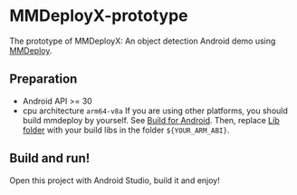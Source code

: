 # MMDeployX-prototype
The prototype of MMDeployX: An object detection Android demo using [MMDeploy](https://github.com/open-mmlab/mmdeploy).

## Preparation
- Android API >= 30
- cpu architecture `arm64-v8a`
If you are using other platforms, you should build mmdeploy by yourself. See [Build for Android](https://github.com/open-mmlab/mmdeploy/blob/master/docs/en/01-how-to-build/android.md).
Then, replace [Lib folder](https://github.com/hanrui1sensetime/MMDeployX-prototype/tree/master/mmdeployxdetector/app/libs) with your build libs in the folder `${YOUR_ARM_ABI}`.

## Build and run!
Open this project with Android Studio, build it and enjoy!
